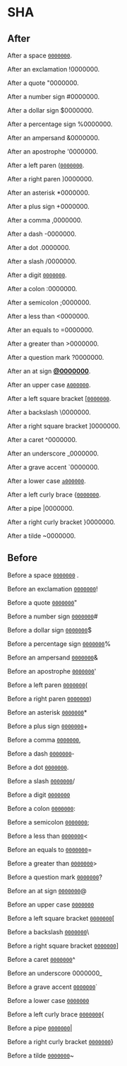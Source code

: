 # SHA

## After

After a space [`0000000`](https://github.com/wooorm/remark/commit/0000000).

After an exclamation !0000000.

After a quote "0000000.

After a number sign #0000000.

After a dollar sign $0000000.

After a percentage sign %0000000.

After an ampersand &0000000.

After an apostrophe '0000000.

After a left paren ([`0000000`](https://github.com/wooorm/remark/commit/0000000).

After a right paren )0000000.

After an asterisk \*0000000.

After a plus sign +0000000.

After a comma ,0000000.

After a dash -0000000.

After a dot .0000000.

After a slash /0000000.

After a digit [`0000000`](https://github.com/wooorm/remark/commit/00000000).

After a colon :0000000.

After a semicolon ;0000000.

After a less than &lt;0000000.

After an equals to =0000000.

After a greater than >0000000.

After a question mark ?0000000.

After an at sign [**@0000000**](https://github.com/0000000).

After an upper case [`A000000`](https://github.com/wooorm/remark/commit/A0000000).

After a left square bracket \[[`0000000`](https://github.com/wooorm/remark/commit/0000000).

After a backslash \\0000000.

After a right square bracket ]0000000.

After a caret ^0000000.

After an underscore \_0000000.

After a grave accent \`0000000.

After a lower case [`a000000`](https://github.com/wooorm/remark/commit/a0000000).

After a left curly brace {[`0000000`](https://github.com/wooorm/remark/commit/0000000).

After a pipe |0000000.

After a right curly bracket }0000000.

After a tilde ~0000000.

## Before

Before a space [`0000000`](https://github.com/wooorm/remark/commit/0000000) .

Before an exclamation [`0000000`](https://github.com/wooorm/remark/commit/0000000)!

Before a quote [`0000000`](https://github.com/wooorm/remark/commit/0000000)"

Before a number sign [`0000000`](https://github.com/wooorm/remark/commit/0000000)#

Before a dollar sign [`0000000`](https://github.com/wooorm/remark/commit/0000000)$

Before a percentage sign [`0000000`](https://github.com/wooorm/remark/commit/0000000)%

Before an ampersand [`0000000`](https://github.com/wooorm/remark/commit/0000000)&

Before an apostrophe [`0000000`](https://github.com/wooorm/remark/commit/0000000)'

Before a left paren [`0000000`](https://github.com/wooorm/remark/commit/0000000)(

Before a right paren [`0000000`](https://github.com/wooorm/remark/commit/0000000))

Before an asterisk [`0000000`](https://github.com/wooorm/remark/commit/0000000)\*

Before a plus sign [`0000000`](https://github.com/wooorm/remark/commit/0000000)+

Before a comma [`0000000`](https://github.com/wooorm/remark/commit/0000000),

Before a dash [`0000000`](https://github.com/wooorm/remark/commit/0000000)-

Before a dot [`0000000`](https://github.com/wooorm/remark/commit/0000000).

Before a slash [`0000000`](https://github.com/wooorm/remark/commit/0000000)/

Before a digit [`0000000`](https://github.com/wooorm/remark/commit/00000000)

Before a colon [`0000000`](https://github.com/wooorm/remark/commit/0000000):

Before a semicolon [`0000000`](https://github.com/wooorm/remark/commit/0000000);

Before a less than [`0000000`](https://github.com/wooorm/remark/commit/0000000)&lt;

Before an equals to [`0000000`](https://github.com/wooorm/remark/commit/0000000)=

Before a greater than [`0000000`](https://github.com/wooorm/remark/commit/0000000)>

Before a question mark [`0000000`](https://github.com/wooorm/remark/commit/0000000)?

Before an at sign [`0000000`](https://github.com/wooorm/remark/commit/0000000)@

Before an upper case [`0000000`](https://github.com/wooorm/remark/commit/0000000A)

Before a left square bracket [`0000000`](https://github.com/wooorm/remark/commit/0000000)\[

Before a backslash [`0000000`](https://github.com/wooorm/remark/commit/0000000)\\

Before a right square bracket [`0000000`](https://github.com/wooorm/remark/commit/0000000)]

Before a caret [`0000000`](https://github.com/wooorm/remark/commit/0000000)^

Before an underscore 0000000\_

Before a grave accent [`0000000`](https://github.com/wooorm/remark/commit/0000000)\`

Before a lower case [`0000000`](https://github.com/wooorm/remark/commit/0000000a)

Before a left curly brace [`0000000`](https://github.com/wooorm/remark/commit/0000000){

Before a pipe [`0000000`](https://github.com/wooorm/remark/commit/0000000)\|

Before a right curly bracket [`0000000`](https://github.com/wooorm/remark/commit/0000000)}

Before a tilde [`0000000`](https://github.com/wooorm/remark/commit/0000000)~
